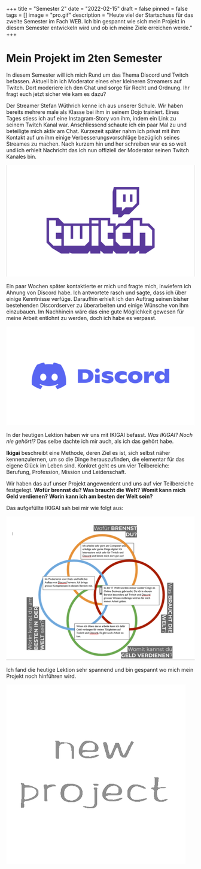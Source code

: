 +++
title = "Semester 2"
date = "2022-02-15"
draft = false
pinned = false
tags = []
image = "pro.gif"
description = "Heute viel der Startschuss für das zweite Semester im Fach WEB. Ich bin gespannt wie sich mein Projekt in diesem Semester entwickeln wird und ob ich meine Ziele erreichen werde."
+++
# Mein Projekt im 2ten Semester

In diesem Semester will ich mich Rund um das Thema Discord und Twitch befassen. Aktuell bin ich Moderator eines eher kleineren Streamers auf Twitch. Dort moderiere ich den Chat und sorge für Recht und Ordnung. Ihr fragt euch jetzt sicher wie kam es dazu?

Der Streamer Stefan Wüthrich kenne ich aus unserer Schule. Wir haben bereits mehrere male als Klasse bei ihm in seinem Dojo trainiert. Eines Tages stiess ich auf eine Instagram-Story von ihm, indem ein Link zu seinem Twitch Kanal war. Anschliessend schaute ich ein paar Mal zu und beteiligte mich aktiv am Chat. Kurzezeit später nahm ich privat mit ihm Kontakt auf um ihm einige Verbesserungsvorschläge bezüglich seines Streames zu machen. Nach kurzem hin und her schreiben war es so weit und ich erhielt Nachricht das ich nun offiziell der Moderator seinen Twitch Kanales bin.

![](tw.png)

Ein paar Wochen später kontaktierte er mich und fragte mich, inwiefern ich Ahnung von Discord habe. Ich antwortete rasch und sagte, dass ich über einige Kenntnisse verfüge. Daraufhin erhielt ich den Auftrag seinen bisher bestehenden Discordserver zu überarbeiten und einige Wünsche von Ihm einzubauen. Im Nachhinein wäre das eine gute Möglichkeit gewesen für meine Arbeit entlohnt zu werden, doch ich habe es verpasst.

![](dc.png)

In der heutigen Lektion haben wir uns mit IKIGAI befasst. *Was IKIGAI? Noch nie gehört!?* Das selbe dachte ich mir auch, als ich das gehört habe. 

**Ikigai** beschreibt eine Methode, deren Ziel es ist, sich selbst näher kennenzulernen, um so die Dinge herauszufinden, die elementar für das eigene Glück im Leben sind. Konkret geht es um vier Teilbereiche: Berufung, Profession, Mission und Leidenschaft.

Wir haben das auf unser Projekt angewendent und uns auf vier Teilbereiche festgelegt. **Wofür brennst du? Was braucht die Welt? Womit kann mich Geld verdienen? Worin kann ich am besten der Welt sein?**

Das aufgefüllte IKIGAI sah bei mir wie folgt aus:

![](iki.png)

 Ich fand die heutige Lektion sehr spannend und bin gespannt wo mich mein Projekt noch hinführen wird.

![](pr.gif)